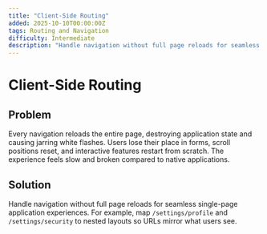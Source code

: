 ```yaml
---
title: "Client-Side Routing"
added: 2025-10-10T00:00:00Z
tags: Routing and Navigation
difficulty: Intermediate
description: "Handle navigation without full page reloads for seamless single-page application experiences."
---
```

# Client-Side Routing

## Problem

Every navigation reloads the entire page, destroying application state and causing jarring white flashes. Users lose their place in forms, scroll positions reset, and interactive features restart from scratch. The experience feels slow and broken compared to native applications.

## Solution

Handle navigation without full page reloads for seamless single-page application experiences. For example, map `/settings/profile` and `/settings/security` to nested layouts so URLs mirror what users see.
